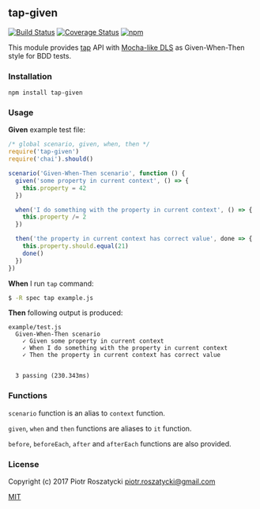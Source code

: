 ## tap-given

[![Build Status](https://secure.travis-ci.org/dex4er/js-tap-given.svg)](http://travis-ci.org/dex4er/js-tap-given) [![Coverage Status](https://coveralls.io/repos/github/dex4er/js-tap-given/badge.svg)](https://coveralls.io/github/dex4er/js-tap-given) [![npm](https://img.shields.io/npm/v/tap-given.svg)](https://www.npmjs.com/package/tap-given)

This module provides [tap](https://www.npmjs.com/package/tap) API with
[Mocha-like DLS](http://www.node-tap.org/mochalike/) as Given-When-Then style
for BDD tests.

### Installation

```shell
npm install tap-given
```

### Usage

__Given__ example test file:

```js
/* global scenario, given, when, then */
require('tap-given')
require('chai').should()

scenario('Given-When-Then scenario', function () {
  given('some property in current context', () => {
    this.property = 42
  })

  when('I do something with the property in current context', () => {
    this.property /= 2
  })

  then('the property in current context has correct value', done => {
    this.property.should.equal(21)
    done()
  })
})
```

__When__ I run `tap` command:

```sh
$ -R spec tap example.js
```

__Then__ following output is produced:

```
example/test.js
  Given-When-Then scenario
    ✓ Given some property in current context
    ✓ When I do something with the property in current context
    ✓ Then the property in current context has correct value


  3 passing (230.343ms)
```

### Functions

`scenario` function is an alias to `context` function.

`given`, `when` and `then` functions are aliases to `it` function.

`before`, `beforeEach`, `after` and `afterEach` functions are also provided.

### License

Copyright (c) 2017 Piotr Roszatycki <piotr.roszatycki@gmail.com>

[MIT](https://opensource.org/licenses/MIT)
